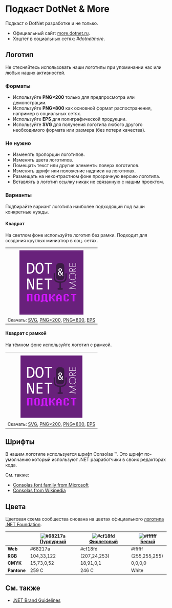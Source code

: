 ﻿# Подкаст DotNet & More

Подкаст о DotNet разработке и не только.

- Официальный сайт: [more.dotnet.ru](https://more.dotnet.ru/).
- Хэштег в социальных сетях: _#dotnetmore_.

## Логотип

Не стесняйтесь использовать наши логотипы при упоминании нас или любых наших активностей.

### Форматы

- Используйте **PNG×200** только для предпросмотра или демонстрации.
- Используйте **PNG×800** как основной формат распостранения, например в социальных сетях.
- Используйте **EPS** для полиграфической продукции.
- Используйте **SVG** для получения логотипа любого другого необходимого формата или размера (без потери качества).

### Не нужно

- Изменять пропорции логотипов.
- Изменять цвета логотипов.
- Помещать текст или другие элементы поверх логотипов.
- Изменять шрифт или положение надписи на логотипах.
- Размещать на неконтрастном фоне прозрачную версию логотипа.
- Вставлять в логотип ссылку никак не связанную с нашим проектом.

### Варианты

Подбирайте вариант логотипа наиболее подходящий под ваши конкретные нужды.

#### Квадрат

На светлом фоне используйте логотип без рамки. Подходит для создания круглых миниатюр в соц. сетях.

|       |
| :---: |
|       |
| ![Квадрат](dotnetmore-logo-squared-200.png) |
| Скачать: [SVG](https://raw.githubusercontent.com/DotNetRu/BrandBook/master/Logo/More/dotnetmore-logo-squared.svg), [PNG×200](https://raw.githubusercontent.com/DotNetRu/BrandBook/master/Logo/More/dotnetmore-logo-squared-200.png), [PNG×800](https://raw.githubusercontent.com/DotNetRu/BrandBook/master/Logo/More/dotnetmore-logo-squared-800.png), [EPS](https://raw.githubusercontent.com/DotNetRu/BrandBook/master/Logo/More/dotnetmore-logo-squared.eps) |

#### Квадрат с рамкой

На тёмном фоне используйте логотип с рамкой.

|       |
| :---: |
|       |
| ![Квадрат с рамкой](dotnetmore-logo-squared-bordered-200.png) |
| Скачать: [SVG](https://raw.githubusercontent.com/DotNetRu/BrandBook/master/Logo/More/dotnetmore-logo-squared-bordered.svg), [PNG×200](https://raw.githubusercontent.com/DotNetRu/BrandBook/master/Logo/More/dotnetmore-logo-squared-bordered-200.png), [PNG×800](https://raw.githubusercontent.com/DotNetRu/BrandBook/master/Logo/More/dotnetmore-logo-squared-bordered-800.png), [EPS](https://raw.githubusercontent.com/DotNetRu/BrandBook/master/Logo/More/dotnetmore-logo-squared-bordered.eps) |

## Шрифты

В нашем логотипе используется шрифт Consolas ™. Это шрифт по-умолчанию который используют .NET разработчики в своих редакторах кода.

См. также:

- [Consolas font family from Microsoft](https://docs.microsoft.com/en-us/typography/font-list/consolas)
- [Consolas from Wikipedia](https://en.wikipedia.org/wiki/Consolas)

## Цвета

Цветовая схема сообщества снована на цветах официального [логотипа .NET Foundation](https://github.com/dotnet/swag/tree/master/logo).

|             | ![#68217a](https://placehold.it/15/68217a/ffffff?text=+) [Пурпурный](https://www.color-hex.com/color/68217a) | ![#cf18fd](https://placehold.it/15/cf18fd/ffffff?text=+) [Фиолетовый](https://www.color-hex.com/color/cf18fd) | ![#ffffff](https://placehold.it/15/ffffff/ffffff?text=+) [Белый](https://www.color-hex.com/color/ffffff) |
| ----------- | ---------- | ------------ | ------------- |
| **Web**     | #68217a    | #cf18fd      | #ffffff       |
| **RGB**     | 104,33,122 | (207,24,253) | (255,255,255) |
| **CMYK**    | 15,73,0,52 | 18,91,0,1    | 0,0,0,0       |
| **Pantone** | 259 C      | 246 C        | White         |

## См. также

- [.NET Brand Guidelines](https://github.com/dotnet/brand)

